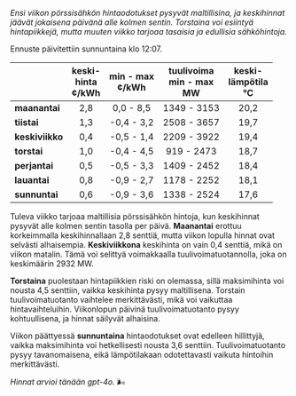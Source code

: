 *Ensi viikon pörssisähkön hintaodotukset pysyvät maltillisina, ja keskihinnat jäävät jokaisena päivänä alle kolmen sentin. Torstaina voi esiintyä hintapiikkejä, mutta muuten viikko tarjoaa tasaisia ja edullisia sähköhintoja.*

Ennuste päivitettiin sunnuntaina klo 12:07.

|           | keski-<br>hinta<br>¢/kWh | min - max<br>¢/kWh | tuulivoima<br>min - max<br>MW | keski-<br>lämpötila<br>°C |
|:-------------|:----------------:|:----------------:|:-------------:|:-------------:|
| **maanantai** | 2,8 | 0,0 - 8,5 | 1349 - 3153 | 20,2 |
| **tiistai**   | 1,3 | -0,4 - 3,2 | 2508 - 3657 | 19,7 |
| **keskiviikko** | 0,4 | -0,5 - 1,4 | 2209 - 3922 | 19,4 |
| **torstai**   | 1,0 | -0,4 - 4,5 | 919 - 2473 | 18,7 |
| **perjantai** | 0,5 | -0,5 - 3,3 | 1409 - 2452 | 18,4 |
| **lauantai**  | 0,8 | -0,9 - 2,7 | 1178 - 2252 | 18,1 |
| **sunnuntai** | 0,6 | -0,9 - 3,6 | 1338 - 2524 | 17,6 |

Tuleva viikko tarjoaa maltillisia pörssisähkön hintoja, kun keskihinnat pysyvät alle kolmen sentin tasolla per päivä. **Maanantai** erottuu korkeimmalla keskihinnallaan 2,8 senttiä, mutta viikon lopulla hinnat ovat selvästi alhaisempia. **Keskiviikkona** keskihinta on vain 0,4 senttiä, mikä on viikon matalin. Tämä voi selittyä voimakkaalla tuulivoimatuotannolla, joka on keskimäärin 2932 MW.

**Torstaina** puolestaan hintapiikkien riski on olemassa, sillä maksimihinta voi nousta 4,5 senttiin, vaikka keskihinta pysyy maltillisena. Torstain tuulivoimatuotanto vaihtelee merkittävästi, mikä voi vaikuttaa hintavaihteluihin. Viikonlopun päivinä tuulivoimatuotanto pysyy kohtuullisena, ja hinnat säilyvät alhaisina.

Viikon päättyessä **sunnuntaina** hintaodotukset ovat edelleen hillittyjä, vaikka maksimihinta voi hetkellisesti nousta 3,6 senttiin. Tuulivoimatuotanto pysyy tavanomaisena, eikä lämpötilakaan odotettavasti vaikuta hintoihin merkittävästi.

*Hinnat arvioi tänään gpt-4o.* 🌬️
